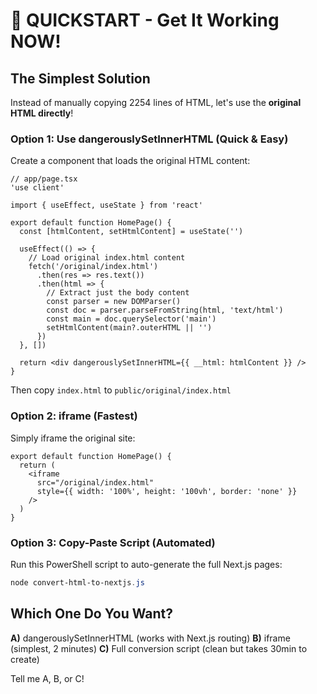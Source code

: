 # 🚀 QUICKSTART - Get It Working NOW!

## The Simplest Solution

Instead of manually copying 2254 lines of HTML, let's use the **original HTML directly**!

### Option 1: Use dangerouslySetInnerHTML (Quick & Easy)

Create a component that loads the original HTML content:

```tsx
// app/page.tsx
'use client'

import { useEffect, useState } from 'react'

export default function HomePage() {
  const [htmlContent, setHtmlContent] = useState('')
  
  useEffect(() => {
    // Load original index.html content
    fetch('/original/index.html')
      .then(res => res.text())
      .then(html => {
        // Extract just the body content
        const parser = new DOMParser()
        const doc = parser.parseFromString(html, 'text/html')
        const main = doc.querySelector('main')
        setHtmlContent(main?.outerHTML || '')
      })
  }, [])
  
  return <div dangerouslySetInnerHTML={{ __html: htmlContent }} />
}
```

Then copy `index.html` to `public/original/index.html`

### Option 2: iframe (Fastest)

Simply iframe the original site:

```tsx
export default function HomePage() {
  return (
    <iframe 
      src="/original/index.html"
      style={{ width: '100%', height: '100vh', border: 'none' }}
    />
  )
}
```

### Option 3: Copy-Paste Script (Automated)

Run this PowerShell script to auto-generate the full Next.js pages:

```powershell
node convert-html-to-nextjs.js
```

## Which One Do You Want?

**A)** dangerouslySetInnerHTML (works with Next.js routing)
**B)** iframe (simplest, 2 minutes)
**C)** Full conversion script (clean but takes 30min to create)

Tell me A, B, or C!
